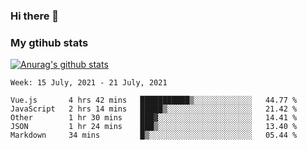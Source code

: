 ### Hi there 👋

### My gtihub stats

[![Anurag's github stats](https://github-readme-stats.vercel.app/api?username=gaozhidong)](https://github.com/gaozhidong/github-readme-stats)

<!--START_SECTION:waka-->
```text
Week: 15 July, 2021 - 21 July, 2021

Vue.js       4 hrs 42 mins   ███████████▒░░░░░░░░░░░░░   44.77 % 
JavaScript   2 hrs 14 mins   █████▒░░░░░░░░░░░░░░░░░░░   21.42 % 
Other        1 hr 30 mins    ███▓░░░░░░░░░░░░░░░░░░░░░   14.41 % 
JSON         1 hr 24 mins    ███▒░░░░░░░░░░░░░░░░░░░░░   13.40 % 
Markdown     34 mins         █▒░░░░░░░░░░░░░░░░░░░░░░░   05.44 % 
```
<!--END_SECTION:waka-->